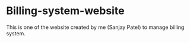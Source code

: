 # Billing-system-website
This is one of the website created by me (Sanjay Patel) to manage billing system. 
